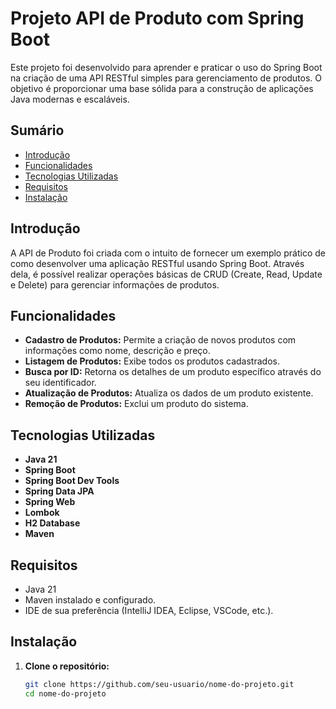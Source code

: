 # Projeto API de Produto com Spring Boot

Este projeto foi desenvolvido para aprender e praticar o uso do Spring Boot na criação de uma API RESTful simples para gerenciamento de produtos. O objetivo é proporcionar uma base sólida para a construção de aplicações Java modernas e escaláveis.

## Sumário
- [Introdução](#introdução)
- [Funcionalidades](#funcionalidades)
- [Tecnologias Utilizadas](#tecnologias-utilizadas)
- [Requisitos](#requisitos)
- [Instalação](#instalação)


## Introdução

A API de Produto foi criada com o intuito de fornecer um exemplo prático de como desenvolver uma aplicação RESTful usando Spring Boot. Através dela, é possível realizar operações básicas de CRUD (Create, Read, Update e Delete) para gerenciar informações de produtos.

## Funcionalidades

- **Cadastro de Produtos:** Permite a criação de novos produtos com informações como nome, descrição e preço.
- **Listagem de Produtos:** Exibe todos os produtos cadastrados.
- **Busca por ID:** Retorna os detalhes de um produto específico através do seu identificador.
- **Atualização de Produtos:** Atualiza os dados de um produto existente.
- **Remoção de Produtos:** Exclui um produto do sistema.

## Tecnologias Utilizadas

- **Java 21**
- **Spring Boot**
- **Spring Boot Dev Tools**
- **Spring Data JPA**
- **Spring Web**
- **Lombok**
- **H2 Database**
- **Maven**

## Requisitos

- Java 21
- Maven instalado e configurado.
- IDE de sua preferência (IntelliJ IDEA, Eclipse, VSCode, etc.).

## Instalação

1. **Clone o repositório:**

   ```bash
   git clone https://github.com/seu-usuario/nome-do-projeto.git
   cd nome-do-projeto
